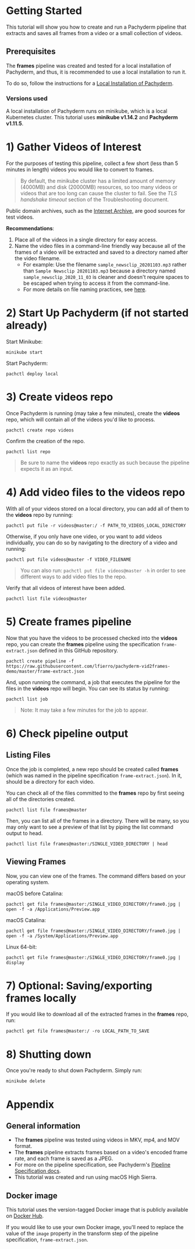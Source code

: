 # Getting Started
This tutorial will show you how to create and run a Pachyderm pipeline that extracts and saves all frames from a video or a small collection of videos.

## Prerequisites
The **frames** pipeline was created and tested for a local installation of Pachyderm, and thus, it is recommended to use a local installation to run it.

To do so, follow the instructions for a [Local Installation of Pachyderm](https://docs.pachyderm.com/latest/getting_started/local_installation/).

### Versions used
A local installation of Pachyderm runs on minikube, which is a local Kubernetes cluster. This tutorial uses **minikube v1.14.2** and **Pachyderm v1.11.5**.

# 1) Gather Videos of Interest
For the purposes of testing this pipeline, collect a few short (less than 5 minutes in length) videos you would like to convert to frames.

> By default, the minikube cluster has a limited amount of memory (4000MB) and disk (20000MB) resources, so too many videos or videos that are too long can cause the cluster to fail. See the *TLS handshake timeout* section of the Troubleshooting document.

Public domain archives, such as the [Internet Archive](https://archive.org), are good sources for test videos.

**Recommendations**:
1. Place all of the videos in a single directory for easy access.
2. Name the video files in a command-line friendly way because all of the frames of a video will be extracted and saved to a directory named after the video filename.
    - For example: Use the filename `sample_newsclip_20201103.mp3` rather than `Sample Newsclip 20201103.mp3` because a directory named `sample_newsclip_2020_11_03` is cleaner and doesn't require spaces to be escaped when trying to access it from the command-line.
    - For more details on file naming practices, see [here](https://library.stanford.edu/research/data-management-services/data-best-practices/best-practices-file-naming).

# 2) Start Up Pachyderm (if not started already)
Start Minikube:
```
minikube start
```
Start Pachyderm:
```
pachctl deploy local
```

# 3) Create videos repo
Once Pachyderm is running (may take a few minutes), create the **videos** repo, which will contain all of the videos you'd like to process.
```
pachctl create repo videos
```

Confirm the creation of the repo.
```
pachctl list repo
```

> Be sure to name the **videos** repo exactly as such because the pipeline expects it as an input.

# 4) Add video files to the videos repo
With all of your videos stored on a local directory, you can add all of them to the **videos** repo by running:
```
pachctl put file -r videos@master:/ -f PATH_TO_VIDEOS_LOCAL_DIRECTORY
```

Otherwise, if you only have one video, or you want to add videos individually, you can do so by navigating to the directory of a video and running:
```
pachctl put file videos@master -f VIDEO_FILENAME
```

> You can also run:
> ```pachctl put file videos@master -h```
> in order to see different ways to add video files to the repo.

Verify that all videos of interest have been added.
```
pachctl list file videos@master
```

# 5) Create frames pipeline
Now that you have the videos to be processed checked into the **videos** repo, you can create the **frames** pipeline using the specification `frame-extract.json` defined in this GitHub repository.
```
pachctl create pipeline -f https://raw.githubusercontent.com/lfierro/pachyderm-vid2frames-demo/master/frame-extract.json
```

And, upon running the command, a job that executes the pipeline for the files in the **videos** repo will begin. You can see its status by running:
```
pachctl list job
```

> Note: It may take a few minutes for the job to appear.

# 6) Check pipeline output

## Listing Files
Once the job is completed, a new repo should be created called **frames** (which was named in the pipeline specification `frame-extract.json`). In it, should be a directory for each video.

You can check all of the files committed to the **frames** repo by first seeing all of the directories created.
```
pachctl list file frames@master
```

Then, you can list all of the frames in a directory. There will be many, so you may only want to see a preview of that list by piping the list command output to head.
```
pachctl list file frames@master:/SINGLE_VIDEO_DIRECTORY | head
```

## Viewing Frames
Now, you can view one of the frames. The command differs based on your operating system.

macOS before Catalina:
```
pachctl get file frames@master:/SINGLE_VIDEO_DIRECTORY/frame0.jpg | open -f -a /Applications/Preview.app
```

macOS Catalina:
```
pachctl get file frames@master:/SINGLE_VIDEO_DIRECTORY/frame0.jpg | open -f -a /System/Applications/Preview.app
```

Linux 64-bit:
```
pachctl get file frames@master:/SINGLE_VIDEO_DIRECTORY/frame0.jpg | display
```

# 7) Optional: Saving/exporting frames locally
If you would like to download all of the extracted frames in the **frames** repo, run:
```
pachctl get file frames@master:/ -ro LOCAL_PATH_TO_SAVE
```

# 8) Shutting down
Once you're ready to shut down Pachyderm. Simply run:
```
minikube delete
```

# Appendix

## General information
- The **frames** pipeline was tested using videos in MKV, mp4, and MOV format.
- The **frames** pipeline extracts frames based on a video's encoded frame rate, and each frame is saved as a JPEG.
- For more on the pipeline specification, see Pachyderm's [Pipeline Specification docs](https://docs.pachyderm.com/latest/reference/pipeline_spec/).
- This tutorial was created and run using macOS High Sierra.

## Docker image
This tutorial uses the version-tagged Docker image that is publicly available on [Docker Hub](https://hub.docker.com/layers/lfierro/pachyderm-vid2frames-demo/version-1.1/images/sha256-fdd94ff119db75baaeb0a45813b46f3e4f505631417811e38f6710fc17b93ad7?context=explore).

If you would like to use your own Docker image, you'll need to replace the value of the `image` property in the transform step of the pipeline specification, `frame-extract.json`. 
